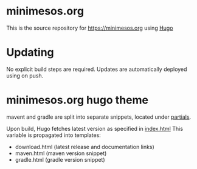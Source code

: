 # minimesos.org
This is the source repository for https://minimesos.org using [Hugo](https://gohugo.io)

# Updating
No explicit build steps are required.
Updates are automatically deployed using on push.

# minimesos.org hugo theme

mavent and gradle are split into separate snippets, located under [partials](https://github.com/ContainerSolutions/minimesos.org/tree/master/themes/minimesos/layouts/partials).

Upon build, Hugo fetches latest version as specified in [index.html](https://github.com/ContainerSolutions/minimesos.org/blob/master/themes/minimesos/layouts/index.html) 
This variable is propagated into templates: 
 * download.html (latest release and documentation links)
 * maven.html (maven version snippet)
 * gradle.html (gradle version snippet)

